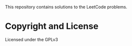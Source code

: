 This repository contains solutions to the LeetCode problems.

Copyright and License
====
Licensed under the GPLv3
